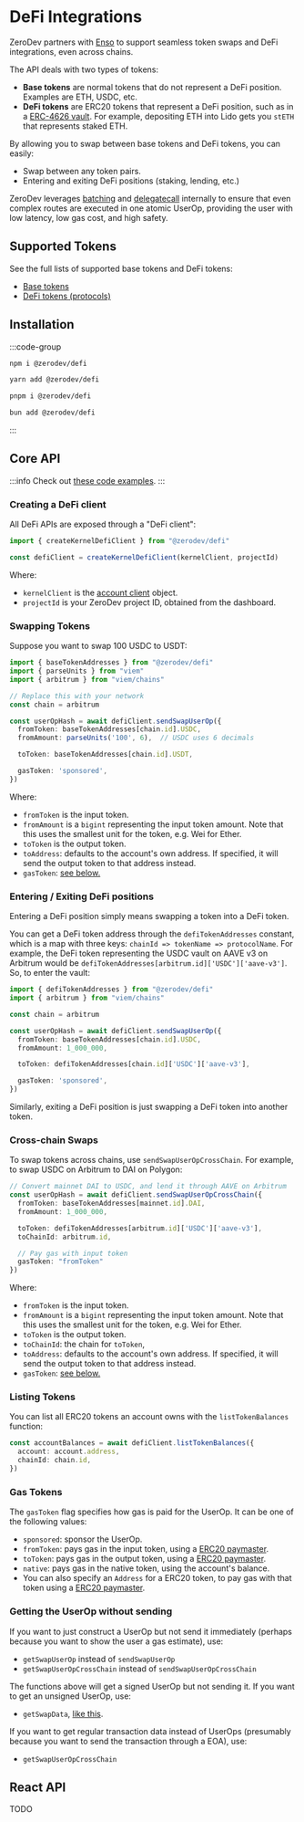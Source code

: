 # DeFi Integrations

ZeroDev partners with [Enso](https://www.enso.finance/) to support seamless token swaps and DeFi integrations, even across chains.

The API deals with two types of tokens:

- **Base tokens** are normal tokens that do not represent a DeFi position.  Examples are ETH, USDC, etc. 
- **DeFi tokens** are ERC20 tokens that represent a DeFi position, such as in a [ERC-4626 vault](https://ethereum.org/en/developers/docs/standards/tokens/erc-4626/).  For example, depositing ETH into Lido gets you `stETH` that represents staked ETH.

By allowing you to swap between base tokens and DeFi tokens, you can easily:

- Swap between any token pairs.
- Entering and exiting DeFi positions (staking, lending, etc.)

ZeroDev leverages [batching](/sdk/core-api/batch-transactions) and [delegatecall](/sdk/core-api/delegatecall) internally to ensure that even complex routes are executed in one atomic UserOp, providing the user with low latency, low gas cost, and high safety.

## Supported Tokens

See the full lists of supported base tokens and DeFi tokens:

- [Base tokens](/sdk/advanced/supported-base-tokens)
- [DeFi tokens (protocols)](/sdk/advanced/supported-defi-tokens)

## Installation

:::code-group

```bash [npm]
npm i @zerodev/defi
```

```bash [yarn]
yarn add @zerodev/defi
```

```bash [pnpm]
pnpm i @zerodev/defi
```

```bash [bun]
bun add @zerodev/defi
```

:::

## Core API 

:::info
Check out [these code examples](https://github.com/zerodevapp/zerodev-examples/tree/main/defi).
:::

### Creating a DeFi client

All DeFi APIs are exposed through a "DeFi client":

```ts
import { createKernelDefiClient } from "@zerodev/defi"

const defiClient = createKernelDefiClient(kernelClient, projectId)
```

Where:

- `kernelClient` is the [account client](/sdk/core-api/create-account#create-an-account-client) object.
- `projectId` is your ZeroDev project ID, obtained from the dashboard.

### Swapping Tokens

Suppose you want to swap 100 USDC to USDT:

```ts
import { baseTokenAddresses } from "@zerodev/defi"
import { parseUnits } from "viem"
import { arbitrum } from "viem/chains"

// Replace this with your network
const chain = arbitrum

const userOpHash = await defiClient.sendSwapUserOp({
  fromToken: baseTokenAddresses[chain.id].USDC,
  fromAmount: parseUnits('100', 6),  // USDC uses 6 decimals

  toToken: baseTokenAddresses[chain.id].USDT,

  gasToken: 'sponsored',
})
```

Where:

- `fromToken` is the input token.
- `fromAmount` is a `bigint` representing the input token amount.  Note that this uses the smallest unit for the token, e.g. Wei for Ether.
- `toToken` is the output token.
- `toAddress`: defaults to the account's own address. If specified, it will send the output token to that address instead.
- `gasToken`: [see below.](#gas-tokens)

### Entering / Exiting DeFi positions

Entering a DeFi position simply means swapping a token into a DeFi token.

You can get a DeFi token address through the `defiTokenAddresses` constant, which is a map with three keys: `chainId => tokenName => protocolName`.  For example, the DeFi token representing the USDC vault on AAVE v3 on Arbitrum would be `defiTokenAddresses[arbitrum.id]['USDC']['aave-v3']`.  So, to enter the vault:

```ts
import { defiTokenAddresses } from "@zerodev/defi"
import { arbitrum } from "viem/chains"

const chain = arbitrum

const userOpHash = await defiClient.sendSwapUserOp({
  fromToken: baseTokenAddresses[chain.id].USDC,
  fromAmount: 1_000_000,

  toToken: defiTokenAddresses[chain.id]['USDC']['aave-v3'],

  gasToken: 'sponsored',
})
```

Similarly, exiting a DeFi position is just swapping a DeFi token into another token.

### Cross-chain Swaps

To swap tokens across chains, use `sendSwapUserOpCrossChain`.  For example, to swap USDC on Arbitrum to DAI on Polygon:

```ts
// Convert mainnet DAI to USDC, and lend it through AAVE on Arbitrum
const userOpHash = await defiClient.sendSwapUserOpCrossChain({
  fromToken: baseTokenAddresses[mainnet.id].DAI,
  fromAmount: 1_000_000,

  toToken: defiTokenAddresses[arbitrum.id]['USDC']['aave-v3'],
  toChainId: arbitrum.id,

  // Pay gas with input token
  gasToken: "fromToken"
})
```

Where:

- `fromToken` is the input token.
- `fromAmount` is a `bigint` representing the input token amount.  Note that this uses the smallest unit for the token, e.g. Wei for Ether.
- `toToken` is the output token.
- `toChainId`: the chain for `toToken`,
- `toAddress`: defaults to the account's own address. If specified, it will send the output token to that address instead.
- `gasToken`: [see below.](#gas-tokens)

### Listing Tokens

You can list all ERC20 tokens an account owns with the `listTokenBalances` function:

```ts
const accountBalances = await defiClient.listTokenBalances({
  account: account.address,
  chainId: chain.id,
})
```

### Gas Tokens

The `gasToken` flag specifies how gas is paid for the UserOp.  It can be one of the following values:

- `sponsored`: sponsor the UserOp.
- `fromToken`: pays gas in the input token, using a [ERC20 paymaster](/sdk/core-api/pay-gas-with-erc20s).
- `toToken`: pays gas in the output token, using a [ERC20 paymaster](/sdk/core-api/pay-gas-with-erc20s).
- `native`: pays gas in the native token, using the account's balance.
- You can also specify an `Address` for a ERC20 token, to pay gas with that token using a [ERC20 paymaster](/sdk/core-api/pay-gas-with-erc20s).

### Getting the UserOp without sending

If you want to just construct a UserOp but not send it immediately (perhaps because you want to show the user a gas estimate), use:

- `getSwapUserOp` instead of `sendSwapUserOp`
- `getSwapUserOpCrossChain` instead of `sendSwapUserOpCrossChain`

The functions above will get a signed UserOp but not sending it.  If you want to get an unsigned UserOp, use:

- `getSwapData`, [like this](https://github.com/zerodevapp/zerodev-examples/blob/8cd83fd5e588a11414d1eb946622eda864e2b044/defi/get-swap-data.ts#L67-L84).

If you want to get regular transaction data instead of UserOps (presumably because you want to send the transaction through a EOA), use:

- `getSwapUserOpCrossChain`

## React API

TODO
